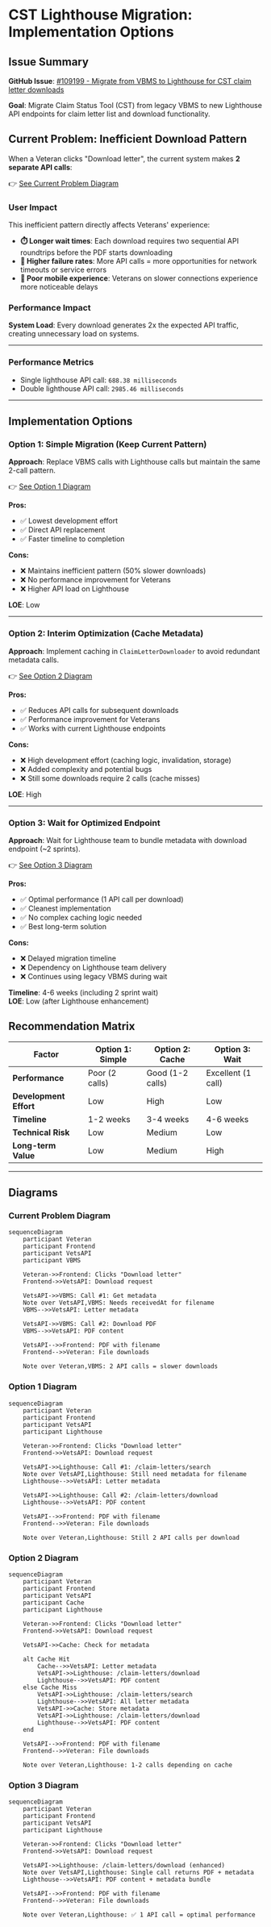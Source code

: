# CST Lighthouse Migration: Implementation Options

## Issue Summary

**GitHub Issue**: [#109199 - Migrate from VBMS to Lighthouse for CST claim letter downloads](https://github.com/department-of-veterans-affairs/va.gov-team/issues/109199)

**Goal**: Migrate Claim Status Tool (CST) from legacy VBMS to new Lighthouse API endpoints for claim letter list and download functionality.

## Current Problem: Inefficient Download Pattern

When a Veteran clicks "Download letter", the current system makes **2 separate API calls**:

👉 [See Current Problem Diagram](#current-problem-diagram)

### User Impact

This inefficient pattern directly affects Veterans' experience:

- **⏱️ Longer wait times**: Each download requires two sequential API roundtrips before the PDF starts downloading
- **🔄 Higher failure rates**: More API calls = more opportunities for network timeouts or service errors
- **📱 Poor mobile experience**: Veterans on slower connections experience more noticeable delays

### Performance Impact

**System Load**: Every download generates 2x the expected API traffic, creating unnecessary load on systems.

---
### Performance Metrics 
- Single lighthouse API call: `688.38 milliseconds`
- Double lighthouse API call: `2985.46 milliseconds`

---

## Implementation Options

### Option 1: Simple Migration (Keep Current Pattern)

**Approach**: Replace VBMS calls with Lighthouse calls but maintain the same 2-call pattern.

👉 [See Option 1 Diagram](#option-1-diagram)

**Pros:**
- ✅ Lowest development effort
- ✅ Direct API replacement
- ✅ Faster timeline to completion

**Cons:**
- ❌ Maintains inefficient pattern (50% slower downloads)
- ❌ No performance improvement for Veterans
- ❌ Higher API load on Lighthouse
 
**LOE**: Low

---

### Option 2: Interim Optimization (Cache Metadata)

**Approach**: Implement caching in `ClaimLetterDownloader` to avoid redundant metadata calls.

👉 [See Option 2 Diagram](#option-2-diagram)

**Pros:**
- ✅ Reduces API calls for subsequent downloads
- ✅ Performance improvement for Veterans
- ✅ Works with current Lighthouse endpoints

**Cons:**
- ❌ High development effort (caching logic, invalidation, storage)
- ❌ Added complexity and potential bugs
- ❌ Still some downloads require 2 calls (cache misses)

**LOE**: High

---

### Option 3: Wait for Optimized Endpoint

**Approach**: Wait for Lighthouse team to bundle metadata with download endpoint (~2 sprints).

👉 [See Option 3 Diagram](#option-3-diagram)

**Pros:**
- ✅ Optimal performance (1 API call per download)
- ✅ Cleanest implementation
- ✅ No complex caching logic needed
- ✅ Best long-term solution

**Cons:**
- ❌ Delayed migration timeline
- ❌ Dependency on Lighthouse team delivery
- ❌ Continues using legacy VBMS during wait

**Timeline**: 4-6 weeks (including 2 sprint wait)  
**LOE**: Low (after Lighthouse enhancement)

## Recommendation Matrix

| Factor | Option 1: Simple | Option 2: Cache | Option 3: Wait |
|--------|------------------|-----------------|----------------|
| **Performance** | Poor (2 calls) | Good (1-2 calls) | Excellent (1 call) |
| **Development Effort** | Low | High | Low |
| **Timeline** | 1-2 weeks | 3-4 weeks | 4-6 weeks |
| **Technical Risk** | Low | Medium | Low |
| **Long-term Value** | Low | Medium | High |

---

## Diagrams

### Current Problem Diagram

```mermaid
sequenceDiagram
    participant Veteran
    participant Frontend
    participant VetsAPI
    participant VBMS

    Veteran->>Frontend: Clicks "Download letter"
    Frontend->>VetsAPI: Download request
    
    VetsAPI->>VBMS: Call #1: Get metadata
    Note over VetsAPI,VBMS: Needs receivedAt for filename
    VBMS-->>VetsAPI: Letter metadata
    
    VetsAPI->>VBMS: Call #2: Download PDF
    VBMS-->>VetsAPI: PDF content
    
    VetsAPI-->>Frontend: PDF with filename
    Frontend-->>Veteran: File downloads
    
    Note over Veteran,VBMS: 2 API calls = slower downloads
```

### Option 1 Diagram

```mermaid
sequenceDiagram
    participant Veteran
    participant Frontend
    participant VetsAPI
    participant Lighthouse

    Veteran->>Frontend: Clicks "Download letter"
    Frontend->>VetsAPI: Download request
    
    VetsAPI->>Lighthouse: Call #1: /claim-letters/search
    Note over VetsAPI,Lighthouse: Still need metadata for filename
    Lighthouse-->>VetsAPI: Letter metadata
    
    VetsAPI->>Lighthouse: Call #2: /claim-letters/download
    Lighthouse-->>VetsAPI: PDF content
    
    VetsAPI-->>Frontend: PDF with filename
    Frontend-->>Veteran: File downloads
    
    Note over Veteran,Lighthouse: Still 2 API calls per download
```

### Option 2 Diagram

```mermaid
sequenceDiagram
    participant Veteran
    participant Frontend
    participant VetsAPI
    participant Cache
    participant Lighthouse

    Veteran->>Frontend: Clicks "Download letter"
    Frontend->>VetsAPI: Download request
    
    VetsAPI->>Cache: Check for metadata
    
    alt Cache Hit
        Cache-->>VetsAPI: Letter metadata
        VetsAPI->>Lighthouse: /claim-letters/download
        Lighthouse-->>VetsAPI: PDF content
    else Cache Miss
        VetsAPI->>Lighthouse: /claim-letters/search
        Lighthouse-->>VetsAPI: All letter metadata
        VetsAPI->>Cache: Store metadata
        VetsAPI->>Lighthouse: /claim-letters/download
        Lighthouse-->>VetsAPI: PDF content
    end
    
    VetsAPI-->>Frontend: PDF with filename
    Frontend-->>Veteran: File downloads
    
    Note over Veteran,Lighthouse: 1-2 calls depending on cache
```

### Option 3 Diagram

```mermaid
sequenceDiagram
    participant Veteran
    participant Frontend
    participant VetsAPI
    participant Lighthouse

    Veteran->>Frontend: Clicks "Download letter"
    Frontend->>VetsAPI: Download request
    
    VetsAPI->>Lighthouse: /claim-letters/download (enhanced)
    Note over VetsAPI,Lighthouse: Single call returns PDF + metadata
    Lighthouse-->>VetsAPI: PDF content + metadata bundle
    
    VetsAPI-->>Frontend: PDF with filename
    Frontend-->>Veteran: File downloads
    
    Note over Veteran,Lighthouse: ✅ 1 API call = optimal performance
```
